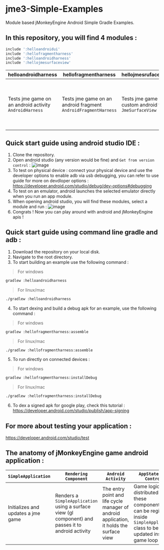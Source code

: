 # jme3-Simple-Examples
Module based jMonkeyEngine Android Simple Gradle Examples.

## In this repository, you will find 4 modules : 

```gradle
include ':helloandroidui'
include ':hellofragmentharness'
include ':helloandroidharness'
include ':hellojmesurfaceview'
```
| helloandroidharness | hellofragmentharness | hellojmesrufaceview | helloandroidui |
|-------|------|-------|-------|
| Tests jme game on an android activity `AndroidHarness` | Tests jme game on an android fragment `AndroidFragmentHarness` | Tests jme game on a custom android view `JmeSurfaceView` | Tests jme game on a surface view with some android ui usages showing best practice |

## Quick start guide using android studio IDE : 
1) Clone the repository.
2) Open android studio (any version would be fine) and `Get from version control` : 
![image](https://user-images.githubusercontent.com/60224159/163730625-997ee9fa-f398-49f4-a78a-1f90d7feb97e.png)
3) To test on physical device : connect your physical device and use the developer options to enable adb via usb debugging, you can refer to use 
guide for more on devdloper options : https://developer.android.com/studio/debug/dev-options#debugging
4) To test on an emulator, android launches the selected emulator directly when you run an app module.
5) When opening android studio, you will find these modules, select a module and run : 
![image](https://user-images.githubusercontent.com/60224159/163730853-42410b2d-939b-45d3-8a6b-3632d90bc54e.png)
6) Congrats ! Now you can play around with android and jMonkeyEngine apis !

## Quick start guide using command line gradle and adb : 
1) Download the repository on your local disk.
2) Navigate to the root directory.
3) To start building an example use the following command : 
> For windows 
```bash
gradlew :helloandroidharness
```
> For linux/mac
```bash
./gradlew :helloandroidharness
```
4) To start dexing and build a debug apk for an example, use the following command : 
> For windows 
```bash
gradlew :hellofragmentharness:assemble
```
> For linux/mac
```bash
./gradlew :hellofragmentharness:assemble
```
5) To run directly on connected devices : 
> For windows 
```bash 
gradlew :hellofragmentharness:installDebug
```
> For linux/mac
```bash
./gradlew :hellofragmentharness:installDebug
```
6) To dex a signed apk for google play, check this tutorial : 
https://developer.android.com/studio/publish/app-signing

## For more about testing your application : 
https://developer.android.com/studio/test

## The anatomy of jMonkeyEngine game android application : 
| `SimpleApplication` | `Rendering Component` | `Android Activity` | `AppStates and Controls` |
|-------|------|-------|-------|
| Initializes and updates a jme game | Renders a `SimpleApplication` using a surface view (gl component) and passes it to android activity | The entry point and life cycle manager of android application, it holds the surface view |Game logic is distributed among these components and can be registered inside `SimpleApplication` class to be updated inside game loop |
